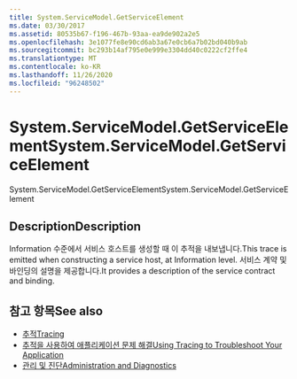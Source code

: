 ```yaml
---
title: System.ServiceModel.GetServiceElement
ms.date: 03/30/2017
ms.assetid: 80535b67-f196-467b-93aa-ea9de902a2e5
ms.openlocfilehash: 3e1077fe8e90cd6ab3a67e0cb6a7b02bd040b9ab
ms.sourcegitcommit: bc293b14af795e0e999e3304dd40c0222cf2ffe4
ms.translationtype: MT
ms.contentlocale: ko-KR
ms.lasthandoff: 11/26/2020
ms.locfileid: "96248502"
---
```

# <a name="systemservicemodelgetserviceelement"></a><span data-ttu-id="2f8d0-102">System.ServiceModel.GetServiceElement</span><span class="sxs-lookup"><span data-stu-id="2f8d0-102">System.ServiceModel.GetServiceElement</span></span>

<span data-ttu-id="2f8d0-103">System.ServiceModel.GetServiceElement</span><span class="sxs-lookup"><span data-stu-id="2f8d0-103">System.ServiceModel.GetServiceElement</span></span>  
  
## <a name="description"></a><span data-ttu-id="2f8d0-104">Description</span><span class="sxs-lookup"><span data-stu-id="2f8d0-104">Description</span></span>  

 <span data-ttu-id="2f8d0-105">Information 수준에서 서비스 호스트를 생성할 때 이 추적을 내보냅니다.</span><span class="sxs-lookup"><span data-stu-id="2f8d0-105">This trace is emitted when constructing a service host, at Information level.</span></span> <span data-ttu-id="2f8d0-106">서비스 계약 및 바인딩의 설명을 제공합니다.</span><span class="sxs-lookup"><span data-stu-id="2f8d0-106">It provides a description of the service contract and binding.</span></span>  
  
## <a name="see-also"></a><span data-ttu-id="2f8d0-107">참고 항목</span><span class="sxs-lookup"><span data-stu-id="2f8d0-107">See also</span></span>

- [<span data-ttu-id="2f8d0-108">추적</span><span class="sxs-lookup"><span data-stu-id="2f8d0-108">Tracing</span></span>](index.md)
- [<span data-ttu-id="2f8d0-109">추적을 사용하여 애플리케이션 문제 해결</span><span class="sxs-lookup"><span data-stu-id="2f8d0-109">Using Tracing to Troubleshoot Your Application</span></span>](using-tracing-to-troubleshoot-your-application.md)
- [<span data-ttu-id="2f8d0-110">관리 및 진단</span><span class="sxs-lookup"><span data-stu-id="2f8d0-110">Administration and Diagnostics</span></span>](../index.md)
